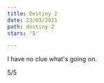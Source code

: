 ```yaml
---
title: Destiny 2
date: 22/03/2021
path: destiny-2
stars: '5'

---
```

I have no clue what's going on.

5/5